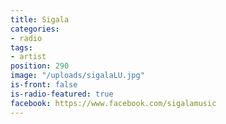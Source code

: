 ```yaml
---
title: Sigala
categories:
- radio
tags:
- artist
position: 290
image: "/uploads/sigalaLU.jpg"
is-front: false
is-radio-featured: true
facebook: https://www.facebook.com/sigalamusic
---
```



